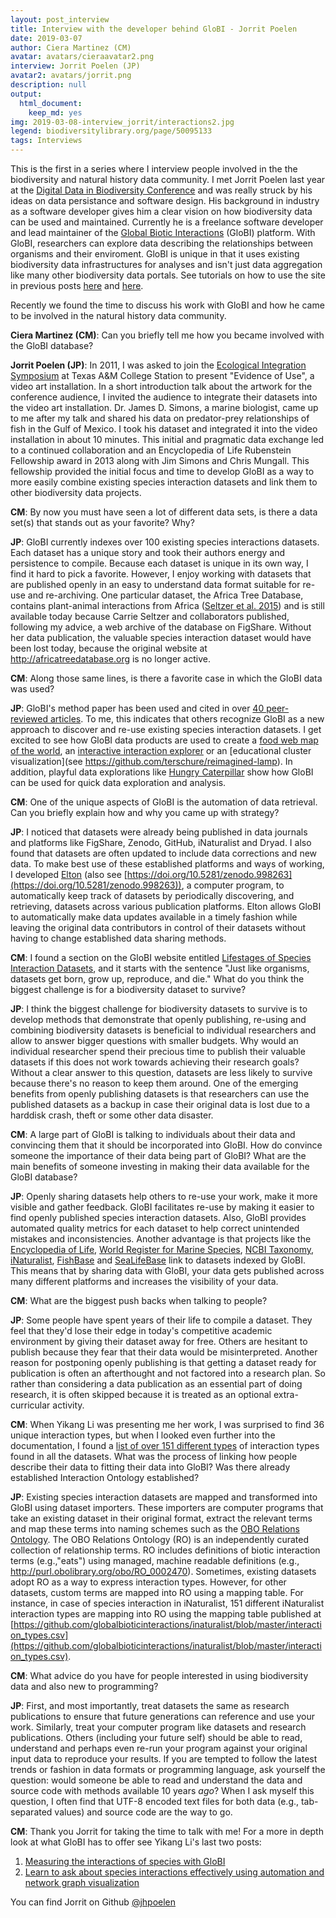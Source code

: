 ```yaml
---
layout: post_interview
title: Interview with the developer behind GloBI - Jorrit Poelen
date: 2019-03-07
author: Ciera Martinez (CM)
avatar: avatars/cieraavatar2.png
interview: Jorrit Poelen (JP)
avatar2: avatars/jorrit.png
description: null
output: 
  html_document: 
    keep_md: yes
img: 2019-03-08-interview_jorrit/interactions2.jpg
legend: biodiversitylibrary.org/page/50095133
tags: Interviews
---
```


This is the first in a series where I interview people involved in the the biodiversity and natural history data community. I met Jorrit Poelen last year at the [Digital Data in Biodiversity Conference](http://curiositydata.org/Meeting-the-Modern-Naturalists_at_the_digital_data_conference/) and was really struck by his ideas on data persistance and software design. His background in industry as a software developer gives him a clear vision on how biodiversity data can be used and maintained.  Currently he is a freelance software developer and lead maintainer of the [Global Biotic Interactions](https://www.globalbioticinteractions.org/) (GloBI) platform. With GloBI, researchers can explore data describing the relationships between organisms and their enviroment. GloBI is unique in that it uses existing biodiversity data infrastructures for analyses and isn't just data aggregation like many other biodiversity data portals. See tutorials on how to use the site in previous posts [here](http://curiositydata.org/part1_globi_access/) and [here](http://curiositydata.org/part2_globi_exploration/).

Recently we found the time to discuss his work with GloBI and how he came to be involved in the natural history data community. 

**Ciera Martinez (CM)**: <intq>Can you briefly tell me how you became involved with the GloBI database? </intq>

**Jorrit Poelen (JP)**: In 2011, I was asked to join the [Ecological Integration Symposium](https://eeb.tamu.edu/eis/) at Texas A&M College Station to present "Evidence of Use", a video art installation. In a short introduction talk about the artwork for the conference audience, I invited the audience to integrate their datasets into the video art installation. Dr. James D. Simons, a marine biologist, came up to me after my talk and shared his data on predator-prey relationships of fish in the Gulf of Mexico. I took his dataset and integrated it into the video installation in about 10 minutes. This initial and pragmatic data exchange led to a continued collaboration and an Encyclopedia of Life Rubenstein Fellowship award in 2013 along with Jim Simons and Chris Mungall. This fellowship provided the initial focus and time to develop GloBI as a way to more easily combine existing species interaction datasets and link them to other biodiversity data projects.

**CM**: <intq>By now you must have seen a lot of different data sets, is there a data set(s) that stands out as your favorite?  Why?</intq>

**JP**: GloBI currently indexes over 100 existing species interactions datasets. Each dataset has a unique story and took their authors energy and persistence to compile. Because each dataset is unique in its own way, I find it hard to pick a favorite. However, I enjoy working with datasets that are published openly in an easy to understand data format suitable for re-use and re-archiving. One particular dataset, the Africa Tree Database, contains plant-animal interactions from Africa ([Seltzer et al. 2015](https://dx.doi.org/10.6084/m9.figshare.1526128)) and is still available today because Carrie Seltzer and collaborators published, following my advice, a web archive of the database on FigShare. Without her data publication, the valuable species interaction dataset would have been lost today, because the original website at http://africatreedatabase.org is no longer active.  

**CM**: <intq>Along those same lines, is there a favorite case in which the GloBI data was used?</intq>

**JP**: GloBI's method paper has been used and cited in over [40 peer-reviewed articles](https://globalbioticinteractions.org/about#citations). To me, this indicates that others recognize GloBI as a new approach to discover and re-use existing species interaction datasets. I get excited to see how GloBI data products are used to create a [food web map of the world](http://dx.doi.org/10.6084/m9.figshare.1297762), an [interactive interaction explorer](http://danielabar.github.io/globi-proto) or an [educational cluster visualization](see https://github.com/terschure/reimagined-lamp). In addition, playful data explorations like [Hungry Caterpillar](http://timotheepoisot.fr/2015/05/10/hungry-caterpillars/) show how GloBI can be used for quick data exploration and analysis.

**CM**: <intq>One of the unique aspects of GloBI is the automation of data retrieval. Can you briefly explain how and why you came up with strategy?</intq>

**JP**: I noticed that datasets were already being published in data journals and platforms like FigShare, Zenodo, GitHub, iNaturalist and Dryad. I also found that datasets are often updated to include data corrections and new data. To make best use of these established platforms and ways of working, I developed [Elton](https://github.com/globalbioticinteractions/elton) (also see [https://doi.org/10.5281/zenodo.998263](https://doi.org/10.5281/zenodo.998263)), a computer program, to automatically keep track of datasets by periodically discovering, and retrieving, datasets across various publication platforms. Elton allows GloBI to automatically make data updates available in a timely fashion while leaving the original data contributors in control of their datasets without having to change established data sharing methods.  

**CM**: <intq>I found a section on the GloBI website entitled [Lifestages of Species Interaction Datasets](https://www.globalbioticinteractions.org/2017/01/24/lifestages-of-species-interaction-datasets/), and it starts with the sentence "Just like organisms, datasets get born, grow up, reproduce, and die." What do you think the biggest challenge is for a biodiversity dataset to survive?</intq>

**JP**: I think the biggest challenge for biodiversity datasets to survive is to develop methods that demonstrate that openly publishing, re-using and combining biodiversity datasets is beneficial to individual researchers and allow to answer bigger questions with smaller budgets. Why would an individual researcher spend their precious time to publish their valuable datasets if this does not work towards achieving their research goals? Without a clear answer to this question, datasets are less likely to survive because there's no reason to keep them around. One of the emerging benefits from openly publishing datasets is that researchers can use the published datasets as a backup in case their original data is lost due to a harddisk crash, theft or some other data disaster. 
 
**CM**: <intq>A large part of GloBI is talking to individuals about their data and convincing them that it should be incorporated into GloBI. How do convince someone the importance of their data being part of GloBI? What are the main benefits of someone investing in making their data available for the GloBI database?</intq>

**JP**: Openly sharing datasets help others to re-use your work, make it more visible and gather feedback. GloBI facilitates re-use by making it easier to find openly published species interaction datasets. Also, GloBI provides automated quality metrics for each dataset to help correct unintended mistakes and inconsistencies. Another advantage is that projects like the [Encyclopedia of Life](http://eol.org), [World Register for Marine Species](https://marinespecies.org), [NCBI Taxonomy](https://www.ncbi.nlm.nih.gov/taxonomy), [iNaturalist](https://inaturalist.org), [FishBase](https://fishbase.org) and [SeaLifeBase](https://sealifebase.org) link to datasets indexed by GloBI. This means that by sharing data with GloBI, your data gets published across many different platforms and increases the visibility of your data.  

**CM**: <intq>What are the biggest push backs when talking to people?</intq>

**JP**: Some people have spent years of their life to compile a dataset. They feel that they'd lose their edge in today's competitive academic environment by giving their dataset away for free. Others are hesitant to publish because they fear that their data would be misinterpreted. Another reason for postponing openly publishing is that getting a dataset ready for publication is often an afterthought and not factored into a research plan. So rather than considering a data publication as an essential part of doing research, it is often skipped because it is treated as an optional extra-curricular activity. 

**CM**: <intq>When Yikang Li was presenting me her work, I was surprised to find 36 unique interaction types, but when I looked even further into the documentation, I found a <a href="https://github.com/globalbioticinteractions/inaturalist/blob/master/interaction_types.csv"> list of over 151 different types</a> of interaction types found in all the datasets.  What was the process of linking how people describe their data to fitting their data into GloBI? Was there already established Interaction Ontology established?</intq>

**JP**: Existing species interaction datasets are mapped and transformed into GloBI using dataset importers. These importers are computer programs that take an existing dataset in their original format, extract the relevant terms and map these terms into naming schemes such as the [OBO Relations Ontology](https://doi.org/10.5281/zenodo.593101). The OBO Relations Ontology (RO) is an independently curated collection of relationship terms. RO includes definitions of biotic interaction terms (e.g.,"eats") using managed, machine readable definitions (e.g., http://purl.obolibrary.org/obo/RO_0002470). Sometimes, existing datasets adopt RO as a way to express interaction types. However, for other datasets, custom terms are mapped into RO using a mapping table. For instance, in case of species interaction in iNaturalist, 151 different iNaturalist interaction types are mapping into RO using the mapping table published at [https://github.com/globalbioticinteractions/inaturalist/blob/master/interaction_types.csv](https://github.com/globalbioticinteractions/inaturalist/blob/master/interaction_types.csv). 

**CM**: <intq>What advice do you have for people interested in using biodiversity data and also new to programming?</intq>

**JP**: First, and most importantly, treat datasets the same as research publications to ensure that future generations can reference and use your work. Similarly, treat your computer program like datasets and research publications. Others (including your future self) should be able to read, understand and perhaps even re-run your program against your original input data to reproduce your results. If you are tempted to follow the latest trends or fashion in data formats or programming language, ask yourself the question: would someone be able to read and understand the data and source code with methods available 10 years *ago*? When I ask myself this question, I often find that UTF-8 encoded text files for both data (e.g., tab-separated values) and source code are the way to go. 

**CM**: <intq>Thank you Jorrit for taking the time to talk with me!</intq> For a more in depth look at what GloBI has to offer see Yikang Li's last two posts: 

1. [Measuring the interactions of species with GloBI](http://curiositydata.org/part1_globi_access/) 
2. [Learn to ask about species interactions effectively using automation and network graph visualization](http://curiositydata.org/part2_globi_exploration/)

You can find Jorrit on Github [@jhpoelen](https://github.com/jhpoelen)
